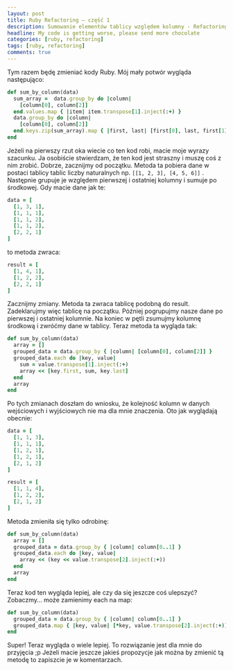 ```yaml
---
layout: post
title: Ruby Refactoring – część 1
description: Sumowanie elementów tablicy względem kolumny - Refactoring
headline: My code is getting worse, please send more chocolate
categories: [ruby, refactoring]
tags: [ruby, refactoring]
comments: true
---
```


Tym razem będę zmieniać kody Ruby. Mój mały potwór wygląda następująco:

```ruby
def sum_by_column(data)
  sum_array =  data.group_by do |column|
    [column[0], column[2]]
  end.values.map { |item| item.transpose[1].inject(:+) }
  data.group_by do |column|
    [column[0], column[2]]
  end.keys.zip(sum_array).map { |first, last| [first[0], last, first[1]] }
end
```

Jeżeli na pierwszy rzut oka wiecie co ten kod robi, macie moje wyrazy szacunku. Ja osobiście stwierdzam, że ten kod jest straszny i muszę coś z nim zrobić. Dobrze, zacznijmy od początku. Metoda ta pobiera dane w postaci tablicy tablic liczby naturalnych np. `[[1, 2, 3], [4, 5, 6]]` . Następnie grupuje je względem pierwszej i ostatniej kolumny i sumuje po środkowej. Gdy macie dane jak te:

```ruby
data = [
  [1, 3, 1],
  [1, 1, 1],
  [1, 1, 2],
  [1, 1, 2],
  [2, 2, 1]
]
```

to metoda zwraca:

```ruby
result = [
  [1, 4, 1],
  [1, 2, 2],
  [2, 2, 1]
]
```

Zacznijmy zmiany. Metoda ta zwraca tablicę podobną do result. Zadeklarujmy więc tablicę na początku. Później pogrupujmy nasze dane po pierwszej i ostatniej kolumnie. Na koniec w pętli zsumujmy kolumnę środkową i zwróćmy dane w tablicy. Teraz metoda ta wygląda tak:

```ruby
def sum_by_column(data)
  array = []
  grouped_data = data.group_by { |column| [column[0], column[2]] }
  grouped_data.each do |key, value|
    sum = value.transpose[1].inject(:+)
    array << [key.first, sum, key.last]
  end
  array
end
```

Po tych zmianach doszłam do wniosku, że kolejność kolumn w danych wejściowych i wyjściowych nie ma dla mnie znaczenia. Oto jak wyglądają obecnie:

```ruby
data = [
  [1, 1, 3],
  [1, 1, 1],
  [1, 2, 1],
  [1, 2, 1],
  [2, 1, 2]
]

result = [
  [1, 1, 4],
  [1, 2, 2],
  [2, 1, 2]
]
```

Metoda zmieniła się tylko odrobinę:

```ruby
def sum_by_column(data)
  array = []
  grouped_data = data.group_by { |column| column[0..1] }
  grouped_data.each do |key, value|
    array << (key << value.transpose[2].inject(:+))
  end
  array
end
```

Teraz kod ten wygląda lepiej, ale czy da się jeszcze coś ulepszyć? Zobaczmy… może zamienimy each na map:

```ruby
def sum_by_column(data)
  grouped_data = data.group_by { |column| column[0..1] }
  grouped_data.map { |key, value| [*key, value.transpose[2].inject(:+)] }
end
```

Super! Teraz wygląda o wiele lepiej. To rozwiązanie jest dla mnie do przyjęcia ;p Jeżeli macie jeszcze jakieś propozycje jak można by zmienić tą metodę to zapiszcie je w komentarzach.
